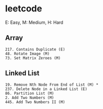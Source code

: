 # leetcode
E: Easy, M: Medium, H: Hard

## Array
    217. Contains Duplicate (E)
    48. Rotate Image (M)
    73. Set Matrix Zeroes (M)

## Linked List
    19. Remove Nth Node From End of List (M) *
    237. Delete Node in a Linked List (E)
    86. Partition List (M)
    2. Add Two Numbers (M)
    445. Add Two Numbers II (M)
